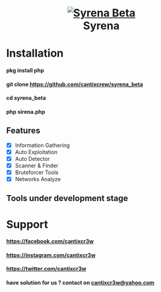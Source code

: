 <h1 align="center">
  <br>
  <a href="https://instagram.com/cantixcr3w"><img src="https://j.top4top.io/p_1602f5xyc0.png" alt="Syrena Beta"></a>
  <br>
  Syrena
  <br>
</h1>

# Installation
#### pkg install php
#### git clone https://github.com/cantixcrew/syrena_beta
#### cd syrena_beta
#### php sirena.php


## Features
- [X] Information Gathering
- [X] Auto Exploitation
- [X] Auto Detector
- [X] Scanner & Finder
- [X] Bruteforcer Tools
- [X] Networks Analyze

## Tools under development stage

# Support
#### https://facebook.com/cantixcr3w
#### https://instagram.com/cantixcr3w
#### https://twitter.com/cantixcr3w
#### have solution for us ? contact on cantixcr3w@yahoo.com
